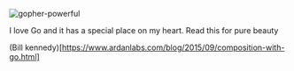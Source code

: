 
![gopher-powerful](https://user-images.githubusercontent.com/78127468/164078245-104cb18c-90fc-4eca-826b-b499c14ec6ea.gif)



I love Go and it has a special place on my heart. Read this for pure beauty

(Bill kennedy)[https://www.ardanlabs.com/blog/2015/09/composition-with-go.html]
